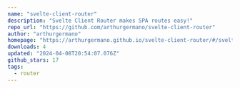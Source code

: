 ```yaml
---
name: "svelte-client-router"
description: "Svelte Client Router makes SPA routes easy!"
repo_url: "https://github.com/arthurgermano/svelte-client-router"
author: "arthurgermano"
homepage: "https://arthurgermano.github.io/svelte-client-router/#/svelte-client-router/v2/presentation"
downloads: 4
updated: "2024-04-08T20:54:07.076Z"
github_stars: 17
tags: 
  - router
---
```

